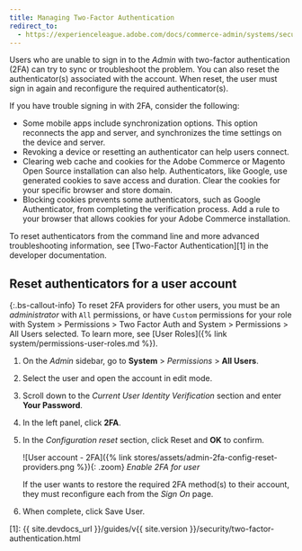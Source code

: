 ```yaml
---
title: Managing Two-Factor Authentication
redirect_to:
  - https://experienceleague.adobe.com/docs/commerce-admin/systems/security/2fa/security-two-factor-authentication-manage.html
---
```


Users who are unable to sign in to the _Admin_ with two-factor authentication (2FA) can try to sync or troubleshoot the problem. You can also reset the authenticator(s) associated with the account. When reset, the user must sign in again and reconfigure the required authenticator(s).

If you have trouble signing in with 2FA, consider the following:

- Some mobile apps include synchronization options. This option reconnects the app and server, and synchronizes the time settings on the device and server.
- Revoking a device or resetting an authenticator can help users connect.
- Clearing web cache and cookies for the Adobe Commerce or Magento Open Source installation can also help. Authenticators, like Google, use generated cookies to save access and duration. Clear the cookies for your specific browser and store domain.
- Blocking cookies prevents some authenticators, such as Google Authenticator, from completing the verification process. Add a rule to your browser that allows cookies for your Adobe Commerce installation.

To reset authenticators from the command line and more advanced troubleshooting information, see [Two-Factor Authentication][1] in the developer documentation.

## Reset authenticators for a user account

{:.bs-callout-info}
To reset 2FA providers for other users, you must be an _administrator_ with `All` permissions, or have `Custom` permissions for your role with System > Permissions > Two Factor Auth and System > Permissions > All Users selected. To learn more, see [User Roles]({% link system/permissions-user-roles.md %}).

1. On the _Admin_ sidebar, go to **System** > _Permissions_ > **All Users**.

1. Select the user and open the account in edit mode.

1. Scroll down to the _Current User Identity Verification_ section and enter **Your Password**.

1. In the left panel, click **2FA**.

1. In the _Configuration reset_ section, click <span class="btn">Reset</span> and **OK** to confirm.

   ![User account - 2FA]({% link stores/assets/admin-2fa-config-reset-providers.png %}){: .zoom}
   _Enable 2FA for user_

   If the user wants to restore the required 2FA method(s) to their account, they must reconfigure each from the _Sign On_ page.

1. When complete, click <span class="btn">Save User</span>.

[1]: {{ site.devdocs_url }}/guides/v{{ site.version }}/security/two-factor-authentication.html
